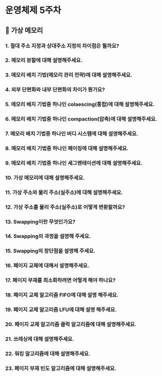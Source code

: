 # 운영체제 5주차

## 📌 가상 메모리

### 1. 절대 주소 지정과 상대주소 지정의 차이점은 뭘까요?

### 2. 메모리 분할에 대해 설명해주세요.

### 3. 메모리 배치 기법(메모리 관리 전략)에 대해 설명해주세요.

### 4. 외부 단편화와 내부 단편화의 차이가 뭔가요?

### 5. 메모리 배치 기법중 하나인 colaescing(통합)에 대해 설명해주세요.

### 6. 메모리 배치 기법중 하나인 compaction(압축)에 대해 설명해주세요.

### 7. 메모리 배치 기법중 하나인 버디 시스템에 대해 설명해주세요.

### 8. 메모리 배치 기법중 하나인 페이징에 대해 설명해주세요.

### 9. 메모리 배치 기법중 하나인 세그멘테이션에 대해 설명해주세요.

### 10. 가상 메모리에 대해 설명해주세요.

### 11. 가상 주소와 물리 주소(실주소)에 대해 설명해주세요.

### 12. 가상 주소를 물리 주소(실주소)로 어떻게 변환할까요?

### 13. Swapping이란 무엇인가요?

### 14. Swapping의 과정을 설명해 주세요.

### 15. Swapping의 장단점을 설명해 주세요.

### 16. 페이지 교체에 대해서 설명해주세요.

### 17. 페이지 부재를 최소화하려면 어떻게 해야 하나요?

### 18. 페이지 교체 알고리즘 FIFO에 대해 설명 해주세요.

### 19. 페이지 교체 알고리즘 LFU에 대해 설명 해주세요.

### 20. 페이지 교체 알고리즘 클럭 알고리즘에 대해 설명해주세요.

### 21. 쓰레싱에 대해 설명해주세요.

### 22. 워킹 알고리즘에 대해 설명해주세요. 

### 23. 페이지 부재 빈도 알고리즘에 대해 설명해주세요.